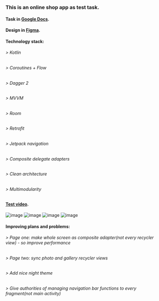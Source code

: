 ### This is an online shop app as test task.
#### Task in [Google Docs](https://docs.google.com/document/d/1X92XL_aIOJzmk87Tg2rqqE836jHXjR-M/edit?rtpof=true&sd=true).
#### Design in [Figma](https://www.figma.com/file/H0SE8wvK5kIhQlZVxp0BNj/Online-Shop-Satria-Adhi-Pradana-(Community)?node-id=0%3A1&t=4IV5yRGaED9xPj1v-0).

#### Technology stack:
###### > Kotlin
###### > Coroutines + Flow
###### > Dagger 2
###### > MVVM
###### > Room
###### > Retrofit
###### > Jetpack navigation
###### > Composite delegate adapters
###### > Clean architecture
###### > Multimodularity

#### [Test video](https://www.youtube.com/watch?v=55Nk-y536ks).
![image](https://user-images.githubusercontent.com/72737016/227374158-8f695cf0-5475-46f1-8fb5-8b195ce4bce4.png)
![image](https://user-images.githubusercontent.com/72737016/227374366-a0614aaa-c414-4f4f-ae07-839d249d8b2c.png)
![image](https://user-images.githubusercontent.com/72737016/227374455-a2b430ae-aa60-4276-bff9-cef5e754bd9a.png)
![image](https://user-images.githubusercontent.com/72737016/227374602-74d49f14-ec2e-40aa-bde1-1b71c582b670.png)


#### Improving plans and problems:
###### > Page one: make whole screen as composite adapter(not every recycler view) - so improve performance
###### > Page two: sync photo and gallery recycler views
###### > Add nice night theme
###### > Give authorities of managing navigation bar functions to every fragment(not main activity)


